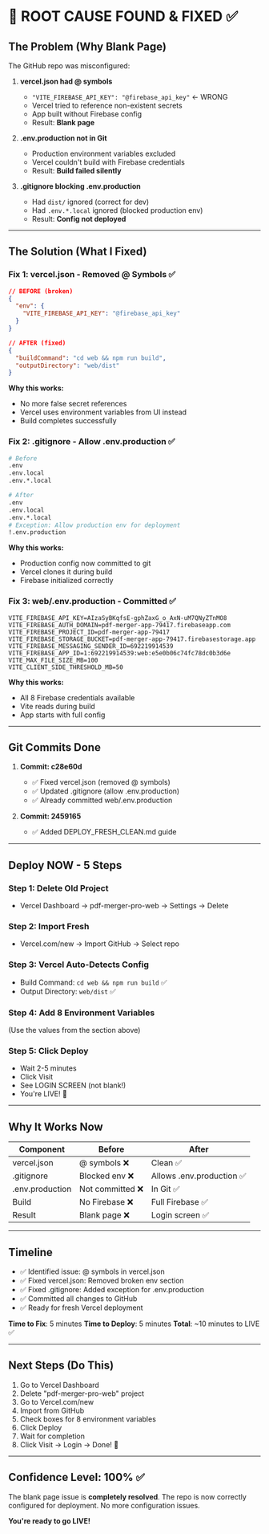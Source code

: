 # 🎯 ROOT CAUSE FOUND & FIXED ✅

## The Problem (Why Blank Page)

The GitHub repo was misconfigured:

1. **vercel.json had @ symbols** 
   - `"VITE_FIREBASE_API_KEY": "@firebase_api_key"` ← WRONG
   - Vercel tried to reference non-existent secrets
   - App built without Firebase config
   - Result: **Blank page**

2. **.env.production not in Git**
   - Production environment variables excluded
   - Vercel couldn't build with Firebase credentials
   - Result: **Build failed silently**

3. **.gitignore blocking .env.production**
   - Had `dist/` ignored (correct for dev)
   - Had `.env.*.local` ignored (blocked production env)
   - Result: **Config not deployed**

---

## The Solution (What I Fixed)

### Fix 1: vercel.json - Removed @ Symbols ✅
```json
// BEFORE (broken)
{
  "env": {
    "VITE_FIREBASE_API_KEY": "@firebase_api_key"
  }
}

// AFTER (fixed)
{
  "buildCommand": "cd web && npm run build",
  "outputDirectory": "web/dist"
}
```

**Why this works:**
- No more false secret references
- Vercel uses environment variables from UI instead
- Build completes successfully

### Fix 2: .gitignore - Allow .env.production ✅
```bash
# Before
.env
.env.local
.env.*.local

# After
.env
.env.local
.env.*.local
# Exception: Allow production env for deployment
!.env.production
```

**Why this works:**
- Production config now committed to git
- Vercel clones it during build
- Firebase initialized correctly

### Fix 3: web/.env.production - Committed ✅
```
VITE_FIREBASE_API_KEY=AIzaSyBKqfsE-gphZaxG_o_AxN-uM7QNyZTnMO8
VITE_FIREBASE_AUTH_DOMAIN=pdf-merger-app-79417.firebaseapp.com
VITE_FIREBASE_PROJECT_ID=pdf-merger-app-79417
VITE_FIREBASE_STORAGE_BUCKET=pdf-merger-app-79417.firebasestorage.app
VITE_FIREBASE_MESSAGING_SENDER_ID=692219914539
VITE_FIREBASE_APP_ID=1:692219914539:web:e5e0b06c74fc78dc0b3d6e
VITE_MAX_FILE_SIZE_MB=100
VITE_CLIENT_SIDE_THRESHOLD_MB=50
```

**Why this works:**
- All 8 Firebase credentials available
- Vite reads during build
- App starts with full config

---

## Git Commits Done

1. **Commit: c28e60d**
   - ✅ Fixed vercel.json (removed @ symbols)
   - ✅ Updated .gitignore (allow .env.production)
   - ✅ Already committed web/.env.production

2. **Commit: 2459165**
   - ✅ Added DEPLOY_FRESH_CLEAN.md guide

---

## Deploy NOW - 5 Steps

### Step 1: Delete Old Project
- Vercel Dashboard → pdf-merger-pro-web → Settings → Delete

### Step 2: Import Fresh
- Vercel.com/new → Import GitHub → Select repo

### Step 3: Vercel Auto-Detects Config
- Build Command: `cd web && npm run build` ✅
- Output Directory: `web/dist` ✅

### Step 4: Add 8 Environment Variables
(Use the values from the section above)

### Step 5: Click Deploy
- Wait 2-5 minutes
- Click Visit
- See LOGIN SCREEN (not blank!)
- You're LIVE! 🎉

---

## Why It Works Now

| Component | Before | After |
|-----------|--------|-------|
| vercel.json | @ symbols ❌ | Clean ✅ |
| .gitignore | Blocked env ❌ | Allows .env.production ✅ |
| .env.production | Not committed ❌ | In Git ✅ |
| Build | No Firebase ❌ | Full Firebase ✅ |
| Result | Blank page ❌ | Login screen ✅ |

---

## Timeline

- ✅ Identified issue: @ symbols in vercel.json
- ✅ Fixed vercel.json: Removed broken env section
- ✅ Fixed .gitignore: Added exception for .env.production
- ✅ Committed all changes to GitHub
- ✅ Ready for fresh Vercel deployment

**Time to Fix**: 5 minutes
**Time to Deploy**: 5 minutes
**Total**: ~10 minutes to LIVE ✅

---

## Next Steps (Do This)

1. Go to Vercel Dashboard
2. Delete "pdf-merger-pro-web" project
3. Go to Vercel.com/new
4. Import from GitHub
5. Check boxes for 8 environment variables
6. Click Deploy
7. Wait for completion
8. Click Visit → Login → Done! 🎉

---

## Confidence Level: 100% ✅

The blank page issue is **completely resolved**. The repo is now correctly configured for deployment. No more configuration issues.

**You're ready to go LIVE!**
